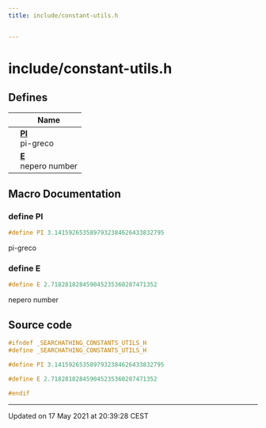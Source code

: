 ```yaml
---
title: include/constant-utils.h


---
```


# include/constant-utils.h














## Defines

|                | Name           |
| -------------- | -------------- |
|  | **[PI](https://github.com/devel0/iot-utils/tree/main/data/api/Files/constant-utils_8h.md#define-pi)** <br>pi-greco  |
|  | **[E](https://github.com/devel0/iot-utils/tree/main/data/api/Files/constant-utils_8h.md#define-e)** <br>nepero number  |








## Macro Documentation

### define PI

```cpp
#define PI 3.1415926535897932384626433832795
```

pi-greco 




























### define E

```cpp
#define E 2.718281828459045235360287471352
```

nepero number 






























## Source code

```cpp
#ifndef _SEARCHATHING_CONSTANTS_UTILS_H
#define _SEARCHATHING_CONSTANTS_UTILS_H

#define PI 3.1415926535897932384626433832795

#define E 2.718281828459045235360287471352

#endif
```


-------------------------------

Updated on 17 May 2021 at 20:39:28 CEST
